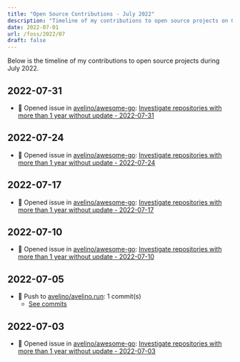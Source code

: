 ```yaml
---
title: "Open Source Contributions - July 2022"
description: "Timeline of my contributions to open source projects on GitHub during July 2022."
date: 2022-07-01
url: /foss/2022/07
draft: false
---
```


Below is the timeline of my contributions to open source projects during July 2022.

## 2022-07-31

- 🐛 Opened issue in [avelino/awesome-go](https://github.com/avelino/awesome-go): [Investigate repositories with more than 1 year without update - 2022-07-31](https://github.com/avelino/awesome-go/issues/4352)

## 2022-07-24

- 🐛 Opened issue in [avelino/awesome-go](https://github.com/avelino/awesome-go): [Investigate repositories with more than 1 year without update - 2022-07-24](https://github.com/avelino/awesome-go/issues/4340)

## 2022-07-17

- 🐛 Opened issue in [avelino/awesome-go](https://github.com/avelino/awesome-go): [Investigate repositories with more than 1 year without update - 2022-07-17](https://github.com/avelino/awesome-go/issues/4331)

## 2022-07-10

- 🐛 Opened issue in [avelino/awesome-go](https://github.com/avelino/awesome-go): [Investigate repositories with more than 1 year without update - 2022-07-10](https://github.com/avelino/awesome-go/issues/4321)

## 2022-07-05

- 🔨 Push to [avelino/avelino.run](https://github.com/avelino/avelino.run): 1 commit(s)
  - [See commits](https://github.com/avelino/avelino.run/commits?author=avelino&since=2022-07-05T00:00:00Z&until=2022-07-05T23:59:59Z)

## 2022-07-03

- 🐛 Opened issue in [avelino/awesome-go](https://github.com/avelino/awesome-go): [Investigate repositories with more than 1 year without update - 2022-07-03](https://github.com/avelino/awesome-go/issues/4310)

